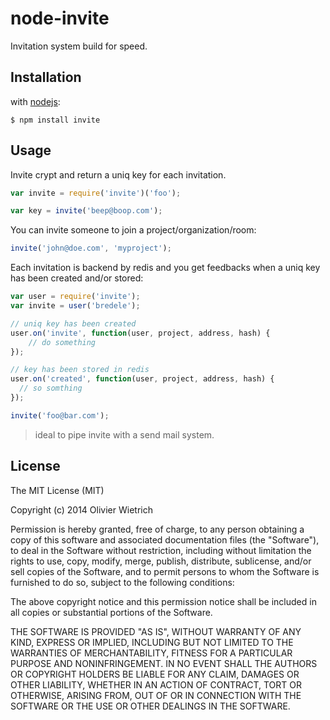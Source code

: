 node-invite
===========

Invitation system  build for speed.

## Installation


with [nodejs](http://nodejs.org):

	$ npm install invite


## Usage

  Invite crypt and return a uniq key for each invitation.

```js
var invite = require('invite')('foo');

var key = invite('beep@boop.com');
```

  You can invite someone to join a project/organization/room:

```js
invite('john@doe.com', 'myproject');
```

  Each invitation is backend by redis and you get feedbacks when a uniq key has been created and/or stored:

```js
var user = require('invite');
var invite = user('bredele');

// uniq key has been created
user.on('invite', function(user, project, address, hash) {
	// do something
});

// key has been stored in redis
user.on('created', function(user, project, address, hash) {
  // so somthing
});

invite('foo@bar.com');
```

  > ideal to pipe invite with a send mail system.

## License

The MIT License (MIT)

Copyright (c) 2014 Olivier Wietrich

Permission is hereby granted, free of charge, to any person obtaining a copy
of this software and associated documentation files (the "Software"), to deal
in the Software without restriction, including without limitation the rights
to use, copy, modify, merge, publish, distribute, sublicense, and/or sell
copies of the Software, and to permit persons to whom the Software is
furnished to do so, subject to the following conditions:

The above copyright notice and this permission notice shall be included in all
copies or substantial portions of the Software.

THE SOFTWARE IS PROVIDED "AS IS", WITHOUT WARRANTY OF ANY KIND, EXPRESS OR
IMPLIED, INCLUDING BUT NOT LIMITED TO THE WARRANTIES OF MERCHANTABILITY,
FITNESS FOR A PARTICULAR PURPOSE AND NONINFRINGEMENT. IN NO EVENT SHALL THE
AUTHORS OR COPYRIGHT HOLDERS BE LIABLE FOR ANY CLAIM, DAMAGES OR OTHER
LIABILITY, WHETHER IN AN ACTION OF CONTRACT, TORT OR OTHERWISE, ARISING FROM,
OUT OF OR IN CONNECTION WITH THE SOFTWARE OR THE USE OR OTHER DEALINGS IN THE
SOFTWARE.